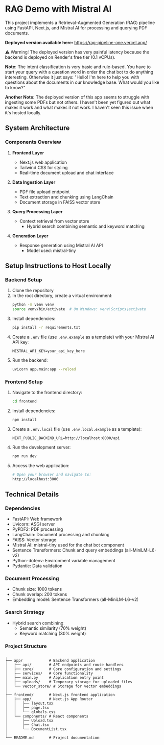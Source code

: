 # RAG Demo with Mistral AI

This project implements a Retrieval-Augmented Generation (RAG) pipeline using FastAPI, Next.js, and Mistral AI for processing and querying PDF documents.

**Deployed version available here:** https://rag-pipeline-one.vercel.app/

⚠️ Warning! The deployed version has very painful latency because the backend is deployed on Render's free tier (0.1 vCPUs).

**Note:** The intent classification is very basic and rule-based. You have to start your query with a question word in order the chat bot to do anything interesting. Otherwise it just says: "Hello! I'm here to help you with questions about the documents in our knowledge base. What would you like to know?"

**Another Note:** The deployed version of this app seems to struggle with ingesting some PDFs but not others. I haven't been yet figured out what makes it work and what makes it not work. I haven't seen this issue when it's hosted locally.

## System Architecture

### Components Overview

1. **Frontend Layer**
   - Next.js web application
   - Tailwind CSS for styling
   - Real-time document upload and chat interface

2. **Data Ingestion Layer**
   - PDF file upload endpoint
   - Text extraction and chunking using LangChain
   - Document storage in FAISS vector store

3. **Query Processing Layer**
   - Context retrieval from vector store
      - Hybrid search combining semantic and keyword matching

4. **Generation Layer**
   - Response generation using Mistral AI API
      - Model used: mistral-tiny

## Setup Instructions to Host Locally

### Backend Setup

1. Clone the repository
2. In the root directory, create a virtual environment:
   ```bash
   python -m venv venv
   source venv/bin/activate  # On Windows: venv\Scripts\activate
   ```
3. Install dependencies:
   ```bash
   pip install -r requirements.txt
   ```
4. Create a `.env` file (use `.env.example` as a template) with your Mistral AI API key:
   ```
   MISTRAL_API_KEY=your_api_key_here
   ```
5. Run the backend:
   ```bash
   uvicorn app.main:app --reload
   ```

### Frontend Setup

1. Navigate to the frontend directory:
   ```bash
   cd frontend
   ```
2. Install dependencies:
   ```bash
   npm install
   ```
3. Create a `.env.local` file (use `.env.local.example` as a template):
   ```
   NEXT_PUBLIC_BACKEND_URL=http://localhost:8000/api
   ```
4. Run the development server:
   ```bash
   npm run dev
   ```
5. Access the web application:
   ```bash
   # Open your browser and navigate to:
   http://localhost:3000
   ```

## Technical Details

### Dependencies
- FastAPI: Web framework
- Uvicorn: ASGI server
- PyPDF2: PDF processing
- LangChain: Document processing and chunking
- FAISS: Vector storage
- Mistral AI: mistral-tiny used for the chat bot component
- Sentence Transformers: Chunk and query embeddings (all-MiniLM-L6-v2)
- Python-dotenv: Environment variable management
- Pydantic: Data validation

### Document Processing
- Chunk size: 1000 tokens
- Chunk overlap: 200 tokens
- Embedding model: Sentence Transformers (all-MiniLM-L6-v2)

### Search Strategy
- Hybrid search combining:
  - Semantic similarity (70% weight)
  - Keyword matching (30% weight)

### Project Structure
```
.
├── app/            # Backend application
│   ├── api/        # API endpoints and route handlers
│   ├── core/       # Core configuration and settings
│   ├── services/   # Core functionality
│   ├── main.py     # Application entry point
│   ├── uploads/    # Temporary storage for uploaded files
│   └── vector_store/ # Storage for vector embeddings
│
├── frontend/       # Next.js frontend application
│   ├── app/        # Next.js App Router
│   │   ├── layout.tsx
│   │   ├── page.tsx
│   │   └── globals.css
│   └── components/ # React components
│       ├── Upload.tsx
│       ├── Chat.tsx
│       └── DocumentList.tsx
│
└── README.md       # Project documentation
```
